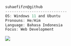 ```javascript
suhaefifzn@github
----------------------------
OS: Windows 11 and Ubuntu
Pronouns: He/Him
Language: Bahasa Indonesia
Focus: Web Development
```
<p>
  <a href="https://skillicons.dev">
    <img src="https://skillicons.dev/icons?i=html,css,bootstrap,javascript,jquery,nodejs,php,laravel,mysql,postgresql,github,postman,vscode" />
  </a>
</p>
